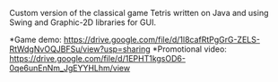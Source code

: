 Custom version of the classical game Tetris written on Java and using Swing and Graphic-2D libraries for GUI. 

*Game demo: https://drive.google.com/file/d/1l8cafRtPgGrG-ZELS-RtWdgNvOQJBFSu/view?usp=sharing
*Promotional video: https://drive.google.com/file/d/1EPHT1kgsOD6-0qe6unEnNm_JgEYYHLhm/view 
